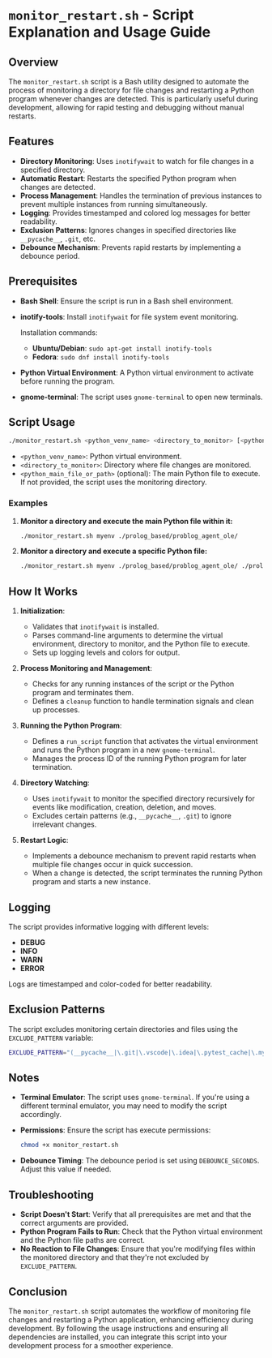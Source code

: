# `monitor_restart.sh` - Script Explanation and Usage Guide

## Overview

The `monitor_restart.sh` script is a Bash utility designed to automate the process of monitoring a directory for file changes and restarting a Python program whenever changes are detected. This is particularly useful during development, allowing for rapid testing and debugging without manual restarts.

## Features

- **Directory Monitoring**: Uses `inotifywait` to watch for file changes in a specified directory.
- **Automatic Restart**: Restarts the specified Python program when changes are detected.
- **Process Management**: Handles the termination of previous instances to prevent multiple instances from running simultaneously.
- **Logging**: Provides timestamped and colored log messages for better readability.
- **Exclusion Patterns**: Ignores changes in specified directories like `__pycache__`, `.git`, etc.
- **Debounce Mechanism**: Prevents rapid restarts by implementing a debounce period.

## Prerequisites

- **Bash Shell**: Ensure the script is run in a Bash shell environment.
- **inotify-tools**: Install `inotifywait` for file system event monitoring.

  Installation commands:

  - **Ubuntu/Debian**: `sudo apt-get install inotify-tools`
  - **Fedora**: `sudo dnf install inotify-tools`

- **Python Virtual Environment**: A Python virtual environment to activate before running the program.
- **gnome-terminal**: The script uses `gnome-terminal` to open new terminals.

## Script Usage

```bash
./monitor_restart.sh <python_venv_name> <directory_to_monitor> [<python_main_file_or_path>]
```

- `<python_venv_name>`: Python virtual environment.
- `<directory_to_monitor>`: Directory where file changes are monitored.
- `<python_main_file_or_path>` (optional): The main Python file to execute. If not provided, the script uses the monitoring directory.

### Examples

1. **Monitor a directory and execute the main Python file within it:**

   ```bash
   ./monitor_restart.sh myenv ./prolog_based/problog_agent_ole/
   ```

2. **Monitor a directory and execute a specific Python file:**

   ```bash
   ./monitor_restart.sh myenv ./prolog_based/problog_agent_ole/ ./prolog_based/problog_agent_ole/main.py
   ```

## How It Works

1. **Initialization**:

   - Validates that `inotifywait` is installed.
   - Parses command-line arguments to determine the virtual environment, directory to monitor, and the Python file to execute.
   - Sets up logging levels and colors for output.

2. **Process Monitoring and Management**:

   - Checks for any running instances of the script or the Python program and terminates them.
   - Defines a `cleanup` function to handle termination signals and clean up processes.

3. **Running the Python Program**:

   - Defines a `run_script` function that activates the virtual environment and runs the Python program in a new `gnome-terminal`.
   - Manages the process ID of the running Python program for later termination.

4. **Directory Watching**:

   - Uses `inotifywait` to monitor the specified directory recursively for events like modification, creation, deletion, and moves.
   - Excludes certain patterns (e.g., `__pycache__`, `.git`) to ignore irrelevant changes.

5. **Restart Logic**:

   - Implements a debounce mechanism to prevent rapid restarts when multiple file changes occur in quick succession.
   - When a change is detected, the script terminates the running Python program and starts a new instance.

## Logging

The script provides informative logging with different levels:

- **DEBUG**
- **INFO**
- **WARN**
- **ERROR**

Logs are timestamped and color-coded for better readability.

## Exclusion Patterns

The script excludes monitoring certain directories and files using the `EXCLUDE_PATTERN` variable:

```bash
EXCLUDE_PATTERN="(__pycache__|\.git|\.vscode|\.idea|\.pytest_cache|\.mypy_cache)"
```

## Notes

- **Terminal Emulator**: The script uses `gnome-terminal`. If you're using a different terminal emulator, you may need to modify the script accordingly.
- **Permissions**: Ensure the script has execute permissions:

  ```bash
  chmod +x monitor_restart.sh
  ```

- **Debounce Timing**: The debounce period is set using `DEBOUNCE_SECONDS`. Adjust this value if needed.

## Troubleshooting

- **Script Doesn't Start**: Verify that all prerequisites are met and that the correct arguments are provided.
- **Python Program Fails to Run**: Check that the Python virtual environment and the Python file paths are correct.
- **No Reaction to File Changes**: Ensure that you're modifying files within the monitored directory and that they're not excluded by `EXCLUDE_PATTERN`.

## Conclusion

The `monitor_restart.sh` script automates the workflow of monitoring file changes and restarting a Python application, enhancing efficiency during development. By following the usage instructions and ensuring all dependencies are installed, you can integrate this script into your development process for a smoother experience.